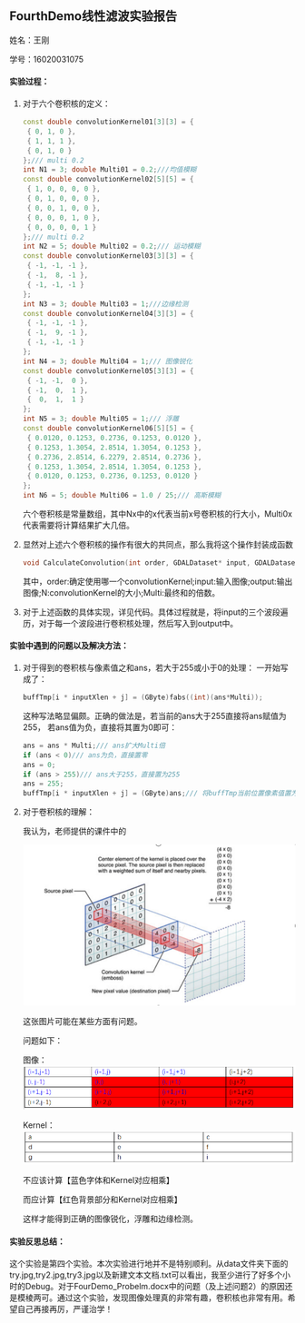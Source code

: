 ## FourthDemo线性滤波实验报告

姓名：王刚

学号：16020031075

#### 实验过程：

1. 对于六个卷积核的定义：

   ```c++
   const double convolutionKernel01[3][3] = {
   	{ 0, 1, 0 },
   	{ 1, 1, 1 },
   	{ 0, 1, 0 }
   };/// multi 0.2
   int N1 = 3; double Multi01 = 0.2;///均值模糊
   const double convolutionKernel02[5][5] = {
   	{ 1, 0, 0, 0, 0 },
   	{ 0, 1, 0, 0, 0 },
   	{ 0, 0, 1, 0, 0 },
   	{ 0, 0, 0, 1, 0 },
   	{ 0, 0, 0, 0, 1 }
   };/// multi 0.2
   int N2 = 5; double Multi02 = 0.2;/// 运动模糊
   const double convolutionKernel03[3][3] = {
   	{ -1, -1, -1 },
   	{ -1,  8, -1 },
   	{ -1, -1, -1 }
   };
   int N3 = 3; double Multi03 = 1;///边缘检测
   const double convolutionKernel04[3][3] = {
   	{ -1, -1, -1 },
   	{ -1,  9, -1 },
   	{ -1, -1, -1 }
   };
   int N4 = 3; double Multi04 = 1;/// 图像锐化
   const double convolutionKernel05[3][3] = {
   	{ -1, -1,  0 },
   	{ -1,  0,  1 },
   	{  0,  1,  1 }
   };
   int N5 = 3; double Multi05 = 1;/// 浮雕
   const double convolutionKernel06[5][5] = {
   	{ 0.0120, 0.1253, 0.2736, 0.1253, 0.0120 },
   	{ 0.1253, 1.3054, 2.8514, 1.3054, 0.1253 },
   	{ 0.2736, 2.8514, 6.2279, 2.8514, 0.2736 },
   	{ 0.1253, 1.3054, 2.8514, 1.3054, 0.1253 },
   	{ 0.0120, 0.1253, 0.2736, 0.1253, 0.0120 }
   };
   int N6 = 5; double Multi06 = 1.0 / 25;/// 高斯模糊
   ```

   六个卷积核是常量数组，其中Nx中的x代表当前x号卷积核的行大小，Multi0x代表需要将计算结果扩大几倍。

2. 显然对上述六个卷积核的操作有很大的共同点，那么我将这个操作封装成函数

   ```c++
   void CalculateConvolution(int order, GDALDataset* input, GDALDataset* output, int N, double Multi)
   ```

   其中，order:确定使用哪一个convolutionKernel;input:输入图像;output:输出图像;N:convolutionKernel的大小;Multi:最终和的倍数。

3. 对于上述函数的具体实现，详见代码。具体过程就是，将input的三个波段遍历，对于每一个波段进行卷积核处理，然后写入到output中。



#### 实验中遇到的问题以及解决方法：

1. 对于得到的卷积核与像素值之和ans，若大于255或小于0的处理：
   一开始写成了：

   ```c++
   buffTmp[i * inputXlen + j] = (GByte)fabs((int)(ans*Multi));
   ```

   这种写法略显偏颇。正确的做法是，若当前的ans大于255直接将ans赋值为255， 若ans值为负，直接将其置为0即可：

   ```c++
   ans = ans * Multi;/// ans扩大Multi倍
   if (ans < 0)/// ans为负，直接置零
   ans = 0;
   if (ans > 255)/// ans大于255，直接置为255
   ans = 255;
   buffTmp[i * inputXlen + j] = (GByte)ans;/// 将buffTmp当前位置像素值置为ans
   ```

2. 对于卷积核的理解：


    我认为，老师提供的课件中的

   ![img](https://github.com/Histra/FourthDemo/blob/master/FourthDemo/Pictures_ExperimentReport/01.png) 

   这张图片可能在某些方面有问题。

   问题如下：

   图像：
​	   ![img](https://github.com/Histra/FourthDemo/blob/master/FourthDemo/Pictures_ExperimentReport/02.png) 

   Kernel：
​	![img](https://github.com/Histra/FourthDemo/blob/master/FourthDemo/Pictures_ExperimentReport/03.png) 

   不应该计算【蓝色字体和Kernel对应相乘】

   而应计算【红色背景部分和Kernel对应相乘】  

   这样才能得到正确的图像锐化，浮雕和边缘检测。



#### 实验反思总结：

​	这个实验是第四个实验。本次实验进行地并不是特别顺利。从data文件夹下面的try.jpg,try2.jpg,try3.jpg以及新建文本文档.txt可以看出，我至少进行了好多个小时的Debug。对于FourDemo_Probelm.docx中的问题（及上述问题2）的原因还是模棱两可。
​	通过这个实验，发现图像处理真的非常有趣，卷积核也非常有用。希望自己再接再厉，严谨治学！



